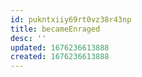 ```yaml
---
id: pukntxiiy69rt0vz38r43np
title: becameEnraged
desc: ''
updated: 1676236613888
created: 1676236613888
---
```


